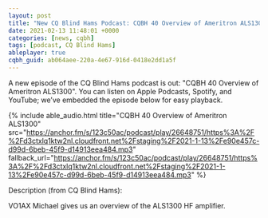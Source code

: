 ```yaml
---
layout: post
title: "New CQ Blind Hams Podcast: CQBH 40 Overview of Ameritron ALS1300"
date: 2021-02-13 11:48:01 +0000
categories: [news, cqbh]
tags: [podcast, CQ Blind Hams]
ableplayer: true
cqbh_guid: ab064aee-220a-4e67-916d-0418e2dd1a5f
---
```


A new episode of the CQ Blind Hams podcast is out: "CQBH 40 Overview of Ameritron ALS1300". You can listen on Apple Podcasts, Spotify, and YouTube; we’ve embedded the episode below for easy playback.

{% include able_audio.html title="CQBH 40 Overview of Ameritron ALS1300" src="https://anchor.fm/s/123c50ac/podcast/play/26648751/https%3A%2F%2Fd3ctxlq1ktw2nl.cloudfront.net%2Fstaging%2F2021-1-13%2Fe90e457c-d99d-6beb-45f9-d14913eea484.mp3" fallback_url="https://anchor.fm/s/123c50ac/podcast/play/26648751/https%3A%2F%2Fd3ctxlq1ktw2nl.cloudfront.net%2Fstaging%2F2021-1-13%2Fe90e457c-d99d-6beb-45f9-d14913eea484.mp3" %}

Description (from CQ Blind Hams):

<p>VO1AX Michael gives us an overview of the ALS1300 HF amplifier.</p>

